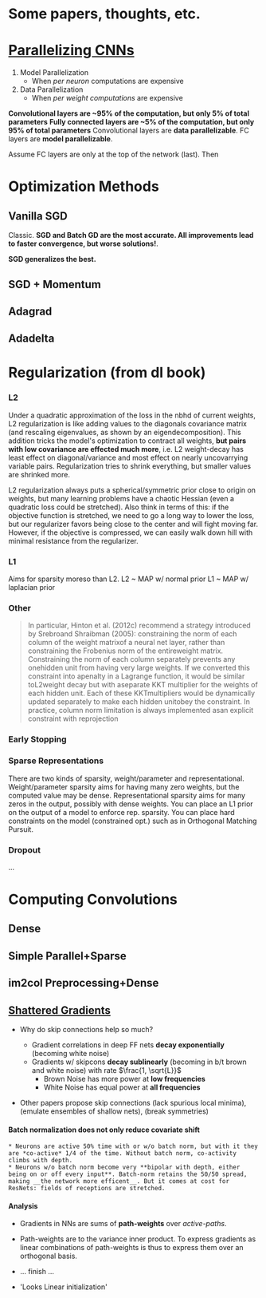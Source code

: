 # Some papers, thoughts, etc.

# [Parallelizing CNNs](https://arxiv.org/pdf/1404.5997.pdfs://arxiv.org/pdf/1404.5997.pdf)

1. Model Parallelization
	- When *per neuron* computations are expensive
2. Data Parallelization
	- When *per weight computations* are expensive

**Convolutional layers are ~95% of the computation, but only __5% of total parameters__**
**Fully connected layers are ~5% of the computation, but only __95% of total parameters__**
Convolutional layers are __data parallelizable__.
FC layers are __model parallelizable__.

Assume FC layers are only at the top of the network (last). Then

# Optimization Methods
## Vanilla SGD
Classic.
**__SGD and Batch GD are the most accurate. All improvements lead to faster convergence, but worse solutions!__**.

__SGD generalizes the best.__
## SGD + Momentum

## Adagrad

## Adadelta

# Regularization (from dl book)
### L2
Under a quadratic approximation of the loss in the nbhd of current weights, L2 regularization is like adding values to the diagonals covariance matrix (and rescaling eigenvalues, as shown by an eigendecomposition). This addition tricks the model's optimization to contract all weights, __but pairs with low covariance are effected much more__, i.e. L2 weight-decay has least effect on diagonal/variance and most effect on nearly uncovarrying variable pairs. Regularization tries to shrink everything, but smaller values are shrinked more.

L2 regularization always puts a spherical/symmetric prior close to origin on weights, but many learning problems have a chaotic Hessian (even a quadratic loss could be stretched). Also think in terms of this: if the objective function is stretched, we need to go a long way to lower the loss, but our regularizer favors being close to the center and will fight moving far. However, if the objective is compressed, we can easily walk down hill with minimal resistance from the regularizer.

### L1
Aims for sparsity moreso than L2.
L2 ~ MAP w/ normal prior
L1 ~ MAP w/ laplacian prior

### Other
> In particular, Hinton et al. (2012c) recommend a strategy introduced by Srebroand Shraibman (2005): constraining the norm of each column of the weight matrixof a neural net layer, rather than constraining the Frobenius norm of the entireweight matrix. Constraining the norm of each column separately prevents any onehidden unit from having very large weights. If we converted this constraint into apenalty in a Lagrange function, it would be similar toL2weight decay but with aseparate KKT multiplier for the weights of each hidden unit. Each of these KKTmultipliers would be dynamically updated separately to make each hidden unitobey the constraint. In practice, column norm limitation is always implemented asan explicit constraint with reprojection

### Early Stopping

### Sparse Representations
There are two kinds of sparsity, weight/parameter and representational.
Weight/parameter sparsity aims for having many zero weights, but the computed value may be dense.
Representational sparsity aims for many zeros in the output, possibly with dense weights.
You can place an L1 prior on the output of a model to enforce rep. sparsity.
You can place hard constraints on the model (constrained opt.) such as in Orthogonal Matching Pursuit.

### Dropout
...


# Computing Convolutions
## Dense
## Simple Parallel+Sparse
## im2col Preprocessing+Dense

## [Shattered Gradients](https://arxiv.org/pdf/1702.08591.pdf)
  - Why do skip connections help so much?
  	- Gradient correlations in deep FF nets **decay exponentially** (becoming white noise)
	- Gradients w/ skipcons **decay sublinearly** (becoming in b/t brown and white noise) with rate $\frac{1, \sqrt{L}}$
		- Brown Noise has more power at __low frequencies__
		- White Noise has equal power at __all frequencies__

  - Other papers propose skip connections (lack spurious local minima), (emulate ensembles of shallow nets), (break symmetries)
#### Batch normalization does not only reduce covariate shift
    * Neurons are active 50% time with or w/o batch norm, but with it they are *co-active* 1/4 of the time. Without batch norm, co-activity climbs with depth.
    * Neurons w/o batch norm become very **bipolar with depth, either being on or off every input**. Batch-norm retains the 50/50 spread, making __the network more efficent__. But it comes at cost for ResNets: fields of receptions are stretched.

#### Analysis
  - Gradients in NNs are sums of **path-weights** over *active-paths*.
  - Path-weights are to the variance inner product.
To express gradients as linear combinations of path-weights is thus to express them over an orthogonal basis.  
  - ... finish ...
  
  - 'Looks Linear initialization'
